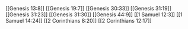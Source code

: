 [[Genesis 13:8]]
[[Genesis 19:7]]
[[Genesis 30:33]]
[[Genesis 31:19]]
[[Genesis 31:23]]
[[Genesis 31:30]]
[[Genesis 44:9]]
[[1 Samuel 12:3]]
[[1 Samuel 14:24]]
[[2 Corinthians 8:20]]
[[2 Corinthians 12:17]]
